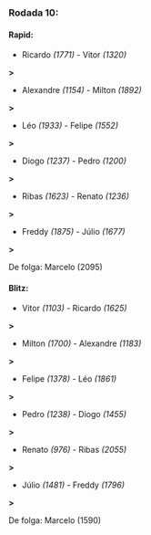 ### Rodada 10:

#### Rapid:

* Ricardo *(1771)*     -     Vitor *(1320)*

 **>** 
* Alexandre *(1154)*     -     Milton *(1892)*

 **>** 
* Léo *(1933)*     -     Felipe *(1552)*

 **>** 
* Diogo *(1237)*     -     Pedro *(1200)*

 **>** 
* Ribas *(1623)*     -     Renato *(1236)*

 **>** 
* Freddy *(1875)*     -     Júlio *(1677)*

 **>** 

De folga: Marcelo (2095)

#### Blitz:

* Vitor *(1103)*     -     Ricardo *(1625)*

 **>** 
* Milton *(1700)*     -     Alexandre *(1183)*

 **>** 
* Felipe *(1378)*     -     Léo *(1861)*

 **>** 
* Pedro *(1238)*     -     Diogo *(1455)*

 **>** 
* Renato *(976)*     -     Ribas *(2055)*

 **>** 
* Júlio *(1481)*     -     Freddy *(1796)*

 **>** 

De folga: Marcelo (1590)


